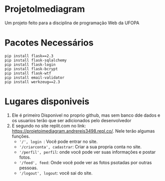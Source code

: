 # ProjetoImediagram
Um projeto feito para a disciplina de programação Web da UFOPA

# Pacotes Necessários

````
pip install flask==2.3
pip install flask-sqlalchemy
pip install flask-login
pip install flask-bcrypt
pip install flask-wtf
pip install email-validator
pip install werkzeug==2.3
````
# Lugares disponiveis
1. Ele é primeiro Disponivel no proprio github, mas sem banco dde dados e os usuarios terão que ser adicionados pelo desenvolvedor
2. E segundo no site replit.com no link: https://projetoimediagram.andrereis3498.repl.co/.
    Nele terão algumas funções.
   - `'/', login `: Você pode entrar no site.
   - `'/criarconta', cadastrar`: Criar a sua propria conta no site.
   - `'/perfil', perfil`: onde você pode ver suas informações e postar fotos.
   - `'/feed', feed`: Onde você pode ver as fotos psotadas por outras pessoas.
   - `'/logout', logout`: você sai do site. 


